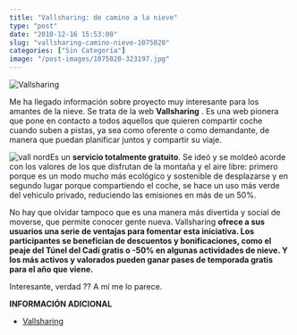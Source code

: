 ```yaml
---
title: "Vallsharing: de camino a la nieve"
type: "post"
date: "2010-12-16 15:53:00"
slug: "vallsharing-camino-nieve-1075020"
categories: ["Sin Categoría"]
image: "/post-images/1075020-323197.jpg"
---
```


![Vallsharing](/post-images/1075020-323197.jpg "Vallsharing")

Me ha llegado información sobre proyecto muy interesante para los amantes de la nieve. Se trata de la web **Vallsharing** . Es una web pionera que pone en contacto a todos aquellos que quieren compartir coche cuando suben a pistas, ya sea como oferente o como demandante, de manera que puedan planificar juntos y compartir su viaje.

![vall nord](/post-images/1075020-323196.jpg "vall nord")Es un **servicio totalmente gratuito**. Se ideó y se moldeó acorde con los valores de los que disfrutan de la montaña y el aire libre: primero porque es un modo mucho más ecológico y sostenible de desplazarse y en segundo lugar porque compartiendo el coche, se hace un uso más verde del vehiculo privado, reduciendo las emisiones en más de un 50%.

No hay que olvidar tampoco que es una manera más divertida y social de moverse, que permite conocer gente nueva. Vallsharing **ofrece a sus usuarios una serie de ventajas para fomentar esta iniciativa. Los participantes se benefician de descuentos y bonificaciones, como el peaje del Túnel del Cadí gratis o -50% en algunas actividades de nieve. Y los más activos y valorados pueden ganar pases de temporada gratis para el año que viene.**

Interesante, verdad ?? A mí me lo parece.

**INFORMACIÓN ADICIONAL**

- [Vallsharing](http://www.vallsharing.com/)
